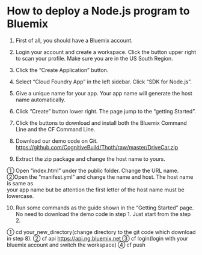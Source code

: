 How to deploy a Node.js program to Bluemix
==========================================

1.	First of all, you should have a Bluemix account. 

2.	Login your account and create a workspace.  Click the button upper right to scan your profile. Make sure you are in the US South Region.

3.	Click the “Create Application” button. 

4.	Select “Cloud Foundry App” in the left sidebar.  Click “SDK for Node.js”.

5.	Give a unique name for your app. Your app name will generate the host name automatically. 

6.  Click “Create” button lower right. The page jump to the “getting Started”. 

7.	Click the buttons to download and install both the Bluemix Command Line and the CF Command Line.

8.	Download our demo code on Git. 
https://github.com/CognitiveBuild/Thoth/raw/master/DriveCar.zip

9.	Extract the zip package and change the host name to yours.
  
  ① Open “index.html” under the public folder. Change the URL name.
  ②Open the “manifest.yml” and change the name and host. The host name is same as    
 your app name but be attention the first letter of the host name must be lowercase. 

10.	 Run some commands as the guide shown in the “Getting Started” page. No need to download the demo code in step 1. Just start from the step 2.

  ① cd your_new_directory(change directory to the git code which download in step 8).
  ② cf api https://api.ng.bluemix.net
  ③ cf login(login with your bluemix account and switch the workspace)
  ④ cf push


 




